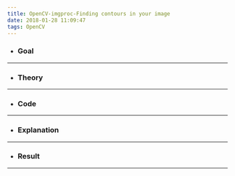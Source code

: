 ```yaml
---
title: OpenCV-imgproc-Finding contours in your image
date: 2018-01-28 11:09:47
tags: OpenCV
---
```

- ### Goal

---
- ### Theory

---
- ### Code

---
- ### Explanation

---
- ### Result

---
